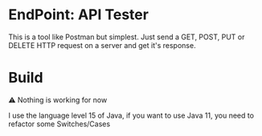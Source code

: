 # EndPoint: API Tester

This is a tool like Postman but simplest.
Just send a GET, POST, PUT or DELETE HTTP request on a server and get it's response.

# Build

⚠ Nothing is working for now

I use the language level 15 of Java, if you want to use Java 11, you need to refactor some Switches/Cases
